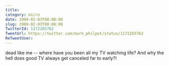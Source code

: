 ```yaml
---
title: 
category: micro
date: 2009-02-03T00:00:00
slug: 2009-02-03T00:00:00
TwitterId: 1172265762
TweetUrl: https://twitter.com/mark_philpot/status/1172265762
ReTweetUser: 
---
```


dead like me -- where have you been all my TV watching life? And why the hell does good TV always get canceled far to early?!